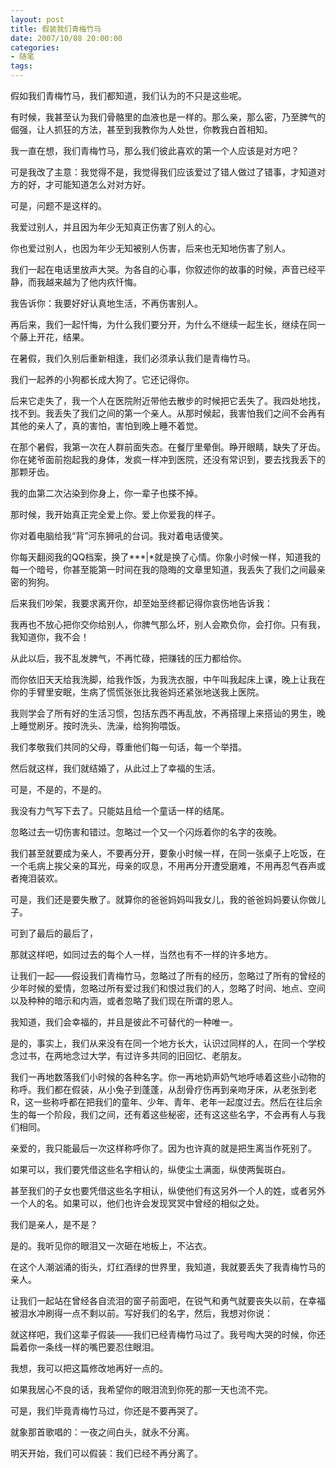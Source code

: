 ```yaml
---
layout: post
title: 假装我们青梅竹马
date: 2007/10/08 20:00:00
categories: 
- 随笔
tags: 
---
```


假如我们青梅竹马，我们都知道，我们认为的不只是这些呢。

有时候，我甚至认为我们骨骼里的血液也是一样的。那么亲，那么密，乃至脾气的倔强，让人抓狂的方法，甚至到我教你为人处世，你教我白首相知。

我一直在想，我们青梅竹马，那么我们彼此喜欢的第一个人应该是对方吧？

可是我改了主意：我觉得不是，我觉得我们应该爱过了错人做过了错事，才知道对方的好，才可能知道怎么对对方好。

可是，问题不是这样的。

我爱过别人，并且因为年少无知真正伤害了别人的心。

你也爱过别人，也因为年少无知被别人伤害，后来也无知地伤害了别人。

我们一起在电话里放声大哭。为各自的心事，你叙述你的故事的时候，声音已经平静，而我越来越为了他内疚忏悔。

我告诉你：我要好好认真地生活，不再伤害别人。

再后来，我们一起忏悔，为什么我们要分开，为什么不继续一起生长，继续在同一个藤上开花，结果。

在暑假，我们久别后重新相逢，我们必须承认我们是青梅竹马。

我们一起养的小狗都长成大狗了。它还记得你。

后来它走失了，我一个人在医院附近带他去散步的时候把它丢失了。我四处地找，找不到。我丢失了我们之间的第一个亲人。从那时候起，我害怕我们之间不会再有其他的亲人了，真的害怕，害怕到晚上睡不着觉。

在那个暑假，我第一次在人群前面失态。在餐厅里晕倒。睁开眼睛，缺失了牙齿。你在姥爷面前抱起我的身体，发疯一样冲到医院，还没有常识到，要去找我丢下的那颗牙齿。

我的血第二次沾染到你身上，你一辈子也搽不掉。

那时候，我开始真正完全爱上你。爱上你爱我的样子。

你对着电脑给我“背”河东狮吼的台词。我对着电话傻笑。

你每天翻阅我的QQ档案，换了\**\*|\*就是换了心情。你象小时候一样，知道我的每一个暗号，你甚至能第一时间在我的隐晦的文章里知道，我丢失了我们之间最亲密的狗狗。

后来我们吵架，我要求离开你，却至始至终都记得你哀伤地告诉我：

我再也不放心把你交你给别人，你脾气那么坏，别人会欺负你，会打你。只有我，我知道你，我不会！

从此以后，我不乱发脾气，不再忙碌，把赚钱的压力都给你。

而你依旧天天给我洗脚，给我作饭，为我洗衣服，中午叫我起床上课，晚上让我在你的手臂里安眠，生病了慌慌张张比我爸妈还紧张地送我上医院。

我则学会了所有好的生活习惯，包括东西不再乱放，不再搭理上来搭讪的男生，晚上睡觉刷牙。按时洗头、洗澡，给狗狗喂饭。

我们孝敬我们共同的父母，尊重他们每一句话，每一个举措。

然后就这样，我们就结婚了，从此过上了幸福的生活。

可是，不是的，不是的。

我没有力气写下去了。只能姑且给一个童话一样的结尾。

忽略过去一切伤害和错过。忽略过一个又一个闪烁着你的名字的夜晚。

我们甚至就要成为亲人，不要再分开，要象小时候一样，在同一张桌子上吃饭，在一个毛病上挨父亲的耳光，母亲的叹息，不用再分开遭受磨难，不用再忍气吞声或者掩泪装欢。

可是，我们还是要失散了。就算你的爸爸妈妈叫我女儿，我的爸爸妈妈要认你做儿子。

可到了最后的最后了，

那就这样吧，如同过去的每个人一样，当然也有不一样的许多地方。

让我们一起——假设我们青梅竹马，忽略过了所有的经历，忽略过了所有的曾经的少年时候的爱情，忽略过所有爱过我们和恨过我们的人，忽略了时间、地点、空间以及种种的暗示和内涵，或者忽略了我们现在所谓的恩人。

我知道，我们会幸福的，并且是彼此不可替代的一种唯一。

是的，事实上，我们从来没有在同一个地方长大，认识过同样的人，在同一个学校念过书，在两地念过大学，有过许多共同的旧回忆、老朋友。

我们一再地数落我们小时候的各种名字。你一再地奶声奶气地呼哧着这些小动物的称呼。我们都在假装，从小兔子到蓬蓬，从刮骨疗伤再到亲吻牙床，从老张到老R，这一些称呼都在把我们的童年、少年、青年、老年一起度过去。然后在往后余生的每一个阶段，我们之间，还有着这些秘密，还有这这些名字，不会再有人与我们相同。

亲爱的，我只能最后一次这样称呼你了。因为也许真的就是把生离当作死别了。

如果可以，我们要凭借这些名字相认的，纵使尘土满面，纵使两鬓斑白。

甚至我们的子女也要凭借这些名字相认，纵使他们有这另外一个人的姓，或者另外一个人的名。如果可以，他们也许会发现冥冥中曾经的相似之处。

我们是亲人，是不是？

是的。我听见你的眼泪又一次砸在地板上，不沾衣。

在这个人潮汹涌的街头，灯红酒绿的世界里，我知道，我就要丢失了我青梅竹马的亲人。

让我们一起站在曾经各自流泪的窗子前面吧，在锐气和勇气就要丧失以前，在幸福被泪水冲刷得一点不剩以前。写好我们的名字，然后，我想对你说：

就这样吧，我们这辈子假装——我们已经青梅竹马过了。我号啕大哭的时候，你还扁着你一条线一样的嘴巴要忍住眼泪。

我想，我可以把这篇修改地再好一点的。

如果我居心不良的话，我希望你的眼泪流到你死的那一天也流不完。

可是，我们毕竟青梅竹马过，你还是不要再哭了。

就象那首歌唱的：一夜之间白头，就永不分离。

明天开始，我们可以假装：我们已经不再分离了。
